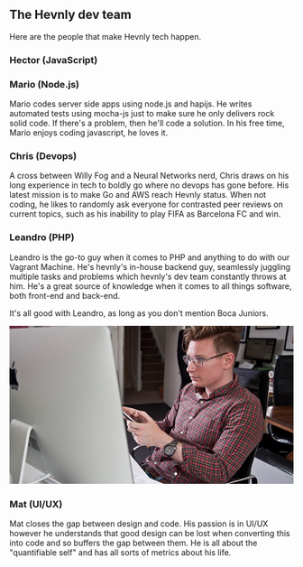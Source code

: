 ## The Hevnly dev team ##
Here are the people that make Hevnly tech happen.

### Hector (JavaScript) ###

### Mario (Node.js) ###
Mario codes server side apps using node.js and hapijs. He writes automated tests using mocha-js just to make sure he only delivers rock solid code. If there's a problem, then he'll code a solution. In his free time, Mario enjoys coding javascript, he loves it.

### Chris (Devops) ###
A cross between Willy Fog and a Neural Networks nerd, Chris draws on his long experience in tech to boldly go where no devops has gone before. His latest mission is to make Go and AWS reach Hevnly status. When not coding, he likes to randomly ask everyone for contrasted peer reviews on current topics, such as his inability to play FIFA as Barcelona FC and win. 

### Leandro (PHP) ###
Leandro is the go-to guy when it comes to PHP and anything to do with our Vagrant Machine. He's hevnly's in-house backend guy, seamlessly juggling multiple tasks and problems which hevnly's dev team constantly throws at him. He's a great source of knowledge when it comes to all things software, both front-end and back-end.

It's all good with Leandro, as long as you don't mention Boca Juniors.

![Mat bio pic](/img/mat-bio-page.jpg "Mat bio pic")
### Mat (UI/UX) ###
Mat closes the gap between design and code. His passion is in UI/UX however he understands that good design can be lost when converting this into code and so buffers the gap between them. He is all about the "quantifiable self" and has all sorts of metrics about his life.

